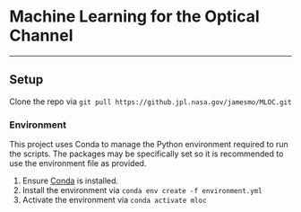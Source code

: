 # Machine Learning for the Optical Channel

---
## Setup

Clone the repo via `git pull https://github.jpl.nasa.gov/jamesmo/MLOC.git`

### Environment

This project uses Conda to manage the Python environment required to run the scripts. The packages may be specifically set so it is recommended to use the environment file as provided.

1. Ensure [Conda](https://docs.conda.io/en/latest/miniconda.html) is installed.
2. Install the environment via `conda env create -f environment.yml`
3. Activate the environment via `conda activate mloc`
